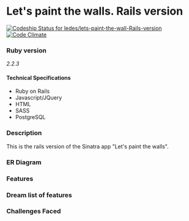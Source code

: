 # Let's paint the walls. Rails version

[ ![Codeship Status for ledes/lets-paint-the-wall-Rails-version](https://codeship.com/projects/6f96a620-5e51-0133-d73e-7acfb92b9e01/status?branch=master)](https://codeship.com/projects/111359)
[![Code Climate](https://codeclimate.com/github/ledes/lets-paint-the-wall-Rails-version/badges/gpa.svg)](https://codeclimate.com/github/ledes/lets-paint-the-wall-Rails-version)


### Ruby version

*2.2.3*

#### Technical Specifications
  - Ruby on Rails
  - Javascript/JQuery
  - HTML
  - SASS
  - PostgreSQL

###  Description
This is the rails version of the Sinatra app "Let's paint the walls".

###  ER Diagram

### Features

### Dream list of features

###  Challenges Faced
